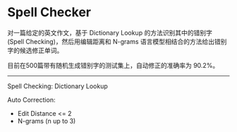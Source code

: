 # Spell Checker

对一篇给定的英文作文，基于 Dictionary Lookup 的方法识别其中的错别字 (Spell Checking)，然后用编辑距离和 N-grams 语言模型相结合的方法给出错别字的候选修正单词。

目前在500篇带有随机生成错别字的测试集上，自动修正的准确率为 90.2%。

***

Spell Checking: Dictionary Lookup

Auto Correction:

* Edit Distance <= 2
* N-grams (n up to 3)